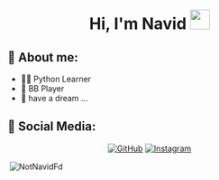 <h1 align="center">Hi, I'm Navid <img src="https://media.giphy.com/media/hvRJCLFzcasrR4ia7z/giphy.gif" width="35"></h1>

<h2> 👨 About me: </h2>

- 👨‍💻 Python Learner
- 🏀 BB Player
- 💞️ have a dream ...

<h2> 📱 Social Media: </h2>

<p align="center">
<a href="https://github.com/NotNavidFd"><img src="https://img.shields.io/badge/github-%23181717.svg?style=plastic&logo=github&logoColor=white" alt="GitHub"/></a>
<a href="https://www.instagram.com/navid_fd/"><img src="https://img.shields.io/badge/instagram-%23E4405F.svg?style=plastic&logo=instagram&logoColor=white" alt="Instagram"/></a>

<p>&nbsp;<img align="center" src="https://github-readme-stats.vercel.app/api?username=notnavidfd&show_icons=true&theme=dark&title_color=ffffff&text_color=ffffff&locale=en" alt="NotNavidFd" /></p>
